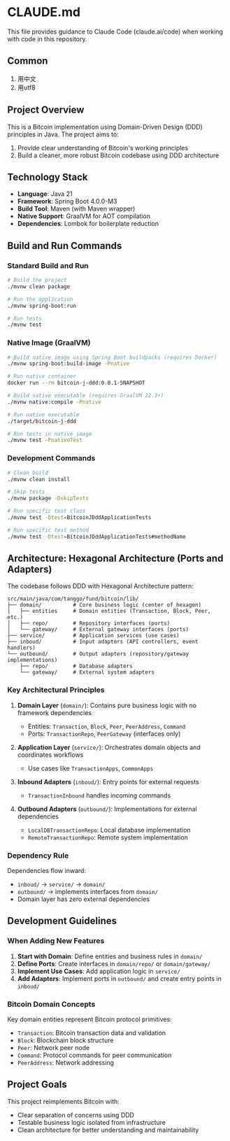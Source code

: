 # CLAUDE.md

This file provides guidance to Claude Code (claude.ai/code) when working with code in this repository.

## Common

1. 用中文
2. 用utf8

## Project Overview

This is a Bitcoin implementation using Domain-Driven Design (DDD) principles in Java. The project aims to:

1. Provide clear understanding of Bitcoin's working principles
2. Build a cleaner, more robust Bitcoin codebase using DDD architecture

## Technology Stack

- **Language**: Java 21
- **Framework**: Spring Boot 4.0.0-M3
- **Build Tool**: Maven (with Maven wrapper)
- **Native Support**: GraalVM for AOT compilation
- **Dependencies**: Lombok for boilerplate reduction

## Build and Run Commands

### Standard Build and Run

```bash
# Build the project
./mvnw clean package

# Run the application
./mvnw spring-boot:run

# Run tests
./mvnw test
```

### Native Image (GraalVM)

```bash
# Build native image using Spring Boot buildpacks (requires Docker)
./mvnw spring-boot:build-image -Pnative

# Run native container
docker run --rm bitcoin-j-ddd:0.0.1-SNAPSHOT

# Build native executable (requires GraalVM 22.3+)
./mvnw native:compile -Pnative

# Run native executable
./target/bitcoin-j-ddd

# Run tests in native image
./mvnw test -PnativeTest
```

### Development Commands

```bash
# Clean build
./mvnw clean install

# Skip tests
./mvnw package -DskipTests

# Run specific test class
./mvnw test -Dtest=BitcoinJDddApplicationTests

# Run specific test method
./mvnw test -Dtest=BitcoinJDddApplicationTests#methodName
```

## Architecture: Hexagonal Architecture (Ports and Adapters)

The codebase follows DDD with Hexagonal Architecture pattern:

```
src/main/java/com/tanggo/fund/bitcoin/lib/
├── domain/          # Core business logic (center of hexagon)
│   ├── entities     # Domain entities (Transaction, Block, Peer, etc.)
│   ├── repo/        # Repository interfaces (ports)
│   └── gateway/     # External gateway interfaces (ports)
├── service/         # Application services (use cases)
├── inboud/          # Input adapters (API controllers, event handlers)
└── outbound/        # Output adapters (repository/gateway implementations)
    ├── repo/        # Database adapters
    └── gateway/     # External system adapters
```

### Key Architectural Principles

1. **Domain Layer** (`domain/`): Contains pure business logic with no framework dependencies
    - Entities: `Transaction`, `Block`, `Peer`, `PeerAddress`, `Command`
    - Ports: `TransactionRepo`, `PeerGateway` (interfaces only)

2. **Application Layer** (`service/`): Orchestrates domain objects and coordinates workflows
    - Use cases like `TransactionApps`, `CommonApps`

3. **Inbound Adapters** (`inboud/`): Entry points for external requests
    - `TransactionInbound` handles incoming commands

4. **Outbound Adapters** (`outbound/`): Implementations for external dependencies
    - `LocalDBTransactionRepo`: Local database implementation
    - `RemoteTransactionRepo`: Remote system implementation

### Dependency Rule

Dependencies flow inward:

- `inboud/` → `service/` → `domain/`
- `outbound/` → implements interfaces from `domain/`
- Domain layer has zero external dependencies

## Development Guidelines

### When Adding New Features

1. **Start with Domain**: Define entities and business rules in `domain/`
2. **Define Ports**: Create interfaces in `domain/repo/` or `domain/gateway/`
3. **Implement Use Cases**: Add application logic in `service/`
4. **Add Adapters**: Implement ports in `outbound/` and create entry points in `inboud/`

### Bitcoin Domain Concepts

Key domain entities represent Bitcoin protocol primitives:

- `Transaction`: Bitcoin transaction data and validation
- `Block`: Blockchain block structure
- `Peer`: Network peer node
- `Command`: Protocol commands for peer communication
- `PeerAddress`: Network addressing

## Project Goals

This project reimplements Bitcoin with:

- Clear separation of concerns using DDD
- Testable business logic isolated from infrastructure
- Clean architecture for better understanding and maintainability
